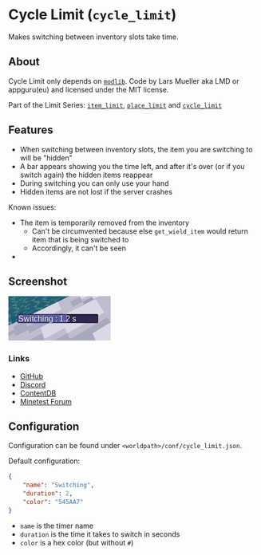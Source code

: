 # Cycle Limit (`cycle_limit`)

Makes switching between inventory slots take time.

## About

Cycle Limit only depends on [`modlib`](https://github.com/appgurueu/cellestial/modlib). Code by Lars Mueller aka LMD or appguru(eu) and licensed under the MIT license.

Part of the Limit Series: [`item_limit`](https://github.com/appgurueu/item_limit), [`place_limit`](https://github.com/appgurueu/place_limit) and [`cycle_limit`](https://github.com/appgurueu/cycle_limit)

## Features

* When switching between inventory slots, the item you are switching to will be "hidden"
* A bar appears showing you the time left, and after it's over (or if you switch again) the hidden items reappear
* During switching you can only use your hand
* Hidden items are not lost if the server crashes

Known issues:

* The item is temporarily removed from the inventory
  * Can't be circumvented because else `get_wield_item` would return item that is being switched to
  * Accordingly, it can't be seen
* 

## Screenshot

![Screenshot](screenshot.png)

### Links

* [GitHub](https://github.com/appgurueu/cycle_limit)
* [Discord](https://discordapp.com/invite/ysP74by)
* [ContentDB](https://content.minetest.net/packages/LMD/cycle_limit)
* [Minetest Forum](https://example.com/to_be_created)

## Configuration

Configuration can be found under `<worldpath>/conf/cycle_limit.json`.

Default configuration:

```json
{
    "name": "Switching",
    "duration": 2,
    "color": "545AA7"
}
```

* `name` is the timer name
* `duration` is the time it takes to switch in seconds
* `color` is a hex color (but without `#`)